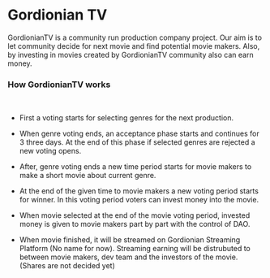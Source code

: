 # Gordionian TV

GordionianTV is a community run production company project. Our aim is to let community decide for next movie and find potential movie makers. Also, by investing in movies created by GordionianTV community also can earn money.

### How GordionianTV works
<br />

- First a voting starts for selecting genres for the next production.

- When genre voting ends, an acceptance phase starts and continues for 3 three days. At the end of this phase if selected genres are rejected a new voting opens.

- After, genre voting ends a new time period starts for movie makers to make a short movie about current genre.

- At the end of the given time to movie makers a new voting period starts for winner. In this voting period voters can invest money into the movie.

- When movie selected at the end of the movie voting period, invested money is given to movie makers part by part with the control of DAO.

- When movie finished, it will be streamed on Gordionian Streaming Platform (No name for now). Streaming earning will be distrubuted to between movie makers, dev team and the investors of the movie. (Shares are not decided yet)
